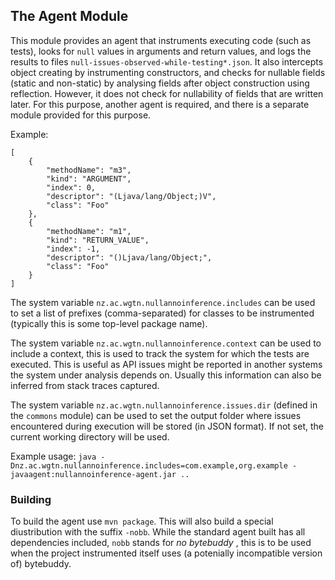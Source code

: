 ## The Agent Module

This module provides an agent that instruments executing code (such as tests), looks for `null` values in arguments and return values, and logs the results to files `null-issues-observed-while-testing*.json`.
It also intercepts object creating by instrumenting constructors, and checks for nullable fields (static and non-static) by analysing fields after object construction
using reflection. However, it does not check for nullability of fields that are written later.
For this purpose, another agent is required, and there is a separate module provided for this purpose. 


Example:

    [
        {
            "methodName": "m3",
            "kind": "ARGUMENT",
            "index": 0,
            "descriptor": "(Ljava/lang/Object;)V",
            "class": "Foo"
        },
        {
            "methodName": "m1",
            "kind": "RETURN_VALUE",
            "index": -1,
            "descriptor": "()Ljava/lang/Object;",
            "class": "Foo"
        }
    ]


The system variable `nz.ac.wgtn.nullannoinference.includes` can be used to set a list of prefixes (comma-separated) for classes to be instrumented (typically this is some top-level package name). 

The system variable `nz.ac.wgtn.nullannoinference.context` can be used to include a context, this is used to track the system for which the tests
are executed. This is useful as API issues might be reported in another systems the system under analysis depends on. Usually this
information can also be inferred from stack traces captured. 

The system variable `nz.ac.wgtn.nullannoinference.issues.dir` (defined in the `commons` module) can be used to set the output folder where 
issues encountered during execution will be stored (in JSON format). If not set, the current working directory will be used.

Example usage: `java -Dnz.ac.wgtn.nullannoinference.includes=com.example,org.example -javaagent:nullannoinference-agent.jar .. `

### Building

To build the agent use `mvn package`. This will also build a special diustribution with the suffix `-nobb`. While the standard
agent built has all dependencies included, `nobb` stands for _no bytebuddy_ , this is to be used when the project
instrumented itself uses (a potenially incompatible version of) bytebuddy.
